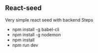 ## React-seed

Very simple react seed with backend
Steps
- npm install -g babel-cli
- npm install -g nodemon
- npm install 
- npm run dev